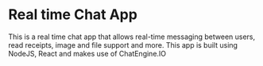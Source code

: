 # Real time Chat App

This is a real time chat app that allows real-time messaging between users, read receipts, image and file support and more. This app is built using NodeJS, React and makes use of ChatEngine.IO
